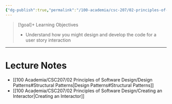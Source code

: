 ```yaml
---
{"dg-publish":true,"permalink":"/100-academia/csc-207/02-principles-of-software-design/week-10-design-patterns-creating-interactors-interviewing/","tags":["cs","java","lecture","note","university"],"created":"2024-11-15T17:14:09.543-05:00","updated":"2024-12-01T04:12:55.941-05:00"}
---
```



> [!goal]+ Learning Objectives
> - Understand how you might design and develop the code for a user story interaction

---

# Lecture Notes

- [[100 Academia/CSC207/02 Principles of Software Design/Design Patterns#Structural Patterns\|Design Patterns#Structural Patterns]]
- [[100 Academia/CSC207/02 Principles of Software Design/Creating an Interactor\|Creating an Interactor]]

